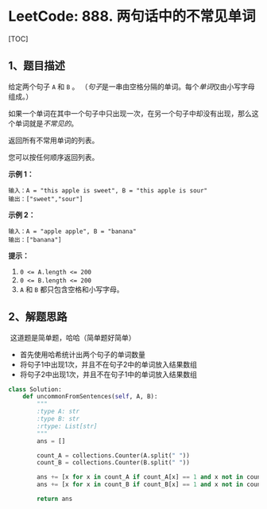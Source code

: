 # LeetCode: 888. 两句话中的不常见单词

[TOC]

## 1、题目描述

给定两个句子 `A` 和 `B` 。 （*句子*是一串由空格分隔的单词。每个*单词*仅由小写字母组成。）

如果一个单词在其中一个句子中只出现一次，在另一个句子中却没有出现，那么这个单词就是*不常见的*。

返回所有不常用单词的列表。

您可以按任何顺序返回列表。

 


**示例 1：**

```
输入：A = "this apple is sweet", B = "this apple is sour"
输出：["sweet","sour"]
```

**示例 2：**

```
输入：A = "apple apple", B = "banana"
输出：["banana"]
```

 

**提示：**

1. `0 <= A.length <= 200`
2. `0 <= B.length <= 200`
3. `A` 和 `B` 都只包含空格和小写字母。



## 2、解题思路

​	这道题是简单题，哈哈（简单题好简单）

- 首先使用哈希统计出两个句子的单词数量
- 将句子1中出现1次，并且不在句子2中的单词放入结果数组
- 将句子2中出现1次，并且不在句子1中的单词放入结果数组

```python
class Solution:
    def uncommonFromSentences(self, A, B):
        """
        :type A: str
        :type B: str
        :rtype: List[str]
        """
        ans = []

        count_A = collections.Counter(A.split(" "))
        count_B = collections.Counter(B.split(" "))

        ans += [x for x in count_A if count_A[x] == 1 and x not in count_B]
        ans += [x for x in count_B if count_B[x] == 1 and x not in count_A]

        return ans
```